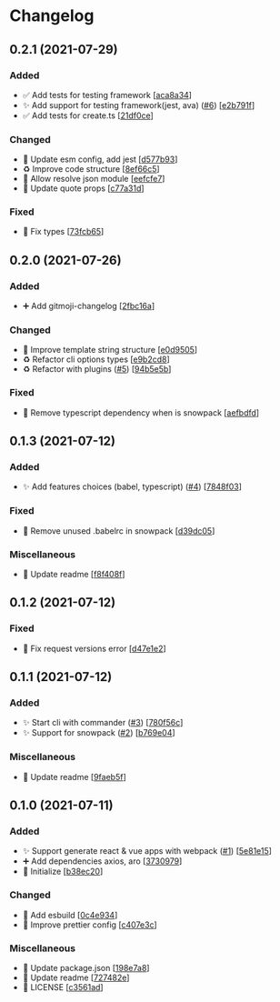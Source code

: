 # Changelog

<a name="0.2.1"></a>
## 0.2.1 (2021-07-29)

### Added

- ✅ Add tests for testing framework [[aca8a34](https://github.com/cicec/peekaboo/commit/aca8a34c7b718c3b523798ca79cf49194ade37b8)]
- ✨ Add support for testing framework(jest, ava) ([#6](https://github.com/cicec/peekaboo/issues/6)) [[e2b791f](https://github.com/cicec/peekaboo/commit/e2b791f10e5b519f6c0ac15ee6a0a9ff226414b4)]
- ✅ Add tests for create.ts [[21df0ce](https://github.com/cicec/peekaboo/commit/21df0ce721d5d7c917aa648a59867157a8a27165)]

### Changed

- 🔧 Update esm config, add jest [[d577b93](https://github.com/cicec/peekaboo/commit/d577b9366e8a4c8f6bcfd2df243766187bd5dee2)]
- ♻️ Improve code structure [[8ef66c5](https://github.com/cicec/peekaboo/commit/8ef66c566b9d70234d291e5b308dd3237463c1bb)]
- 🔧 Allow resolve json module [[eefcfe7](https://github.com/cicec/peekaboo/commit/eefcfe70a045470f451af8f585b6696b21b83ec6)]
- 🔧 Update quote props [[c77a31d](https://github.com/cicec/peekaboo/commit/c77a31d73847b0aa601b12a5b6d7803188fd9c69)]

### Fixed

- 🐛 Fix types [[73fcb65](https://github.com/cicec/peekaboo/commit/73fcb6530325f7f66385c339da0e5874132867ca)]


<a name="0.2.0"></a>
## 0.2.0 (2021-07-26)

### Added

- ➕ Add gitmoji-changelog [[2fbc16a](https://github.com/cicec/peekaboo/commit/2fbc16a5e1b050c56068b4dfb1ad0cfa2149b9a0)]

### Changed

- 🎨 Improve template string structure [[e0d9505](https://github.com/cicec/peekaboo/commit/e0d95059d56c96aac1cfa7e15fb6402845f1f07e)]
- ♻️ Refactor cli options types [[e9b2cd8](https://github.com/cicec/peekaboo/commit/e9b2cd8740d3363a7289ca9bcf781106c59a51c9)]
- ♻️ Refactor with plugins ([#5](https://github.com/cicec/peekaboo/issues/5)) [[94b5e5b](https://github.com/cicec/peekaboo/commit/94b5e5bbc5c41efb49a23034d8cff0eb75f2a350)]

### Fixed

- 🐛 Remove typescript dependency when is snowpack [[aefbdfd](https://github.com/cicec/peekaboo/commit/aefbdfd7d27389c5ce77eebe90a6a774759fc4e6)]


<a name="0.1.3"></a>

## 0.1.3 (2021-07-12)

### Added

- ✨ Add features choices (babel, typescript) ([#4](https://github.com/cicec/peekaboo/issues/4)) [[7848f03](https://github.com/cicec/peekaboo/commit/7848f0319722dd3c3233427531a6a38080325e75)]

### Fixed

- 🐛 Remove unused .babelrc in snowpack [[d39dc05](https://github.com/cicec/peekaboo/commit/d39dc05835ad088e1a8aa76d5fddcb2e49283e91)]

### Miscellaneous

- 📝 Update readme [[f8f408f](https://github.com/cicec/peekaboo/commit/f8f408f09296760934e5cb89d4f63615b662ee8a)]

<a name="0.1.2"></a>

## 0.1.2 (2021-07-12)

### Fixed

- 🐛 Fix request versions error [[d47e1e2](https://github.com/cicec/peekaboo/commit/d47e1e25c4b377db8d91e174061de39ef2f7647c)]

<a name="0.1.1"></a>

## 0.1.1 (2021-07-12)

### Added

- ✨ Start cli with commander ([#3](https://github.com/cicec/peekaboo/issues/3)) [[780f56c](https://github.com/cicec/peekaboo/commit/780f56ce667a014cd941ae6d7037f1fc5845f3c4)]
- ✨ Support for snowpack ([#2](https://github.com/cicec/peekaboo/issues/2)) [[b769e04](https://github.com/cicec/peekaboo/commit/b769e04d420ac3399172b6a08479465f30d018a4)]

### Miscellaneous

- 📝 Update readme [[9faeb5f](https://github.com/cicec/peekaboo/commit/9faeb5f123ac9bf3481ee2f01b4fc36cb805c91d)]

<a name="0.1.0"></a>

## 0.1.0 (2021-07-11)

### Added

- ✨ Support generate react &amp; vue apps with webpack ([#1](https://github.com/cicec/peekaboo/issues/1)) [[5e81e15](https://github.com/cicec/peekaboo/commit/5e81e157c344b163d607a87e22eef42a7e39548e)]
- ➕ Add dependencies axios, aro [[3730979](https://github.com/cicec/peekaboo/commit/3730979eb6dac7b3ef0566ba3108d017090eb1e8)]
- 🎉 Initialize [[b38ec20](https://github.com/cicec/peekaboo/commit/b38ec20c6bb7e545e2b3c877bad381289fcf4f6d)]

### Changed

- 🔧 Add esbuild [[0c4e934](https://github.com/cicec/peekaboo/commit/0c4e934e0ff02400edc7e8a0b6c4fe14e0ca179b)]
- 🔧 Improve prettier config [[c407e3c](https://github.com/cicec/peekaboo/commit/c407e3cdccd9b037ac78417736d36a9ba8c10086)]

### Miscellaneous

- 📝 Update package.json [[198e7a8](https://github.com/cicec/peekaboo/commit/198e7a821625ea82c943fe44e62c371c5109f517)]
- 📝 Update readme [[727482e](https://github.com/cicec/peekaboo/commit/727482e35932597e34f0b89eda3ca2dd23e19a79)]
- 📄 LICENSE [[c3561ad](https://github.com/cicec/peekaboo/commit/c3561ad41f0cef747c5313da048c5a4045ddaa30)]
